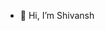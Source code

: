 - 👋 Hi, I’m Shivansh
<!---
sdmakwana/sdmakwana is a ✨ special ✨ repository because its `README.md` (this file) appears on your GitHub profile.
You can click the Preview link to take a look at your changes.
--->
